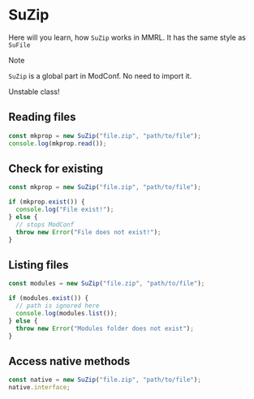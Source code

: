 # SuZip

Here will you learn, how `SuZip` works in MMRL. It has the same style as `SuFile`

> [!NOTE]
> `SuZip` is a global part in ModConf. No need to import it.
>
> Unstable class!

## Reading files

```js
const mkprop = new SuZip("file.zip", "path/to/file");
console.log(mkprop.read());
```

## Check for existing

```js
const mkprop = new SuZip("file.zip", "path/to/file");

if (mkprop.exist()) {
  console.log("File exist!");
} else {
  // stops ModConf
  throw new Error("File does not exist!");
}
```

## Listing files

```js
const modules = new SuZip("file.zip", "path/to/file");

if (modules.exist()) {
  // path is ignored here
  console.log(modules.list());
} else {
  throw new Error("Modules folder does not exist");
}
```

## Access native methods

```js
const native = new SuZip("file.zip", "path/to/file");
native.interface;
```
